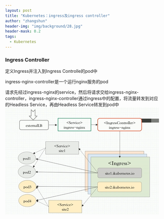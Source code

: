 ```yaml
---
layout: post
title: "Kubernetes：ingress及ingress controller"
author: "zhangshun"
header-img: "img/background/28.jpg"
header-mask: 0.2
tags:
  - Kubernetes
---
```


### Ingress Controller
定义Ingress并注入到Ingress Controlle的pod中

ingress-nginx-controller是一个运行nginx服务的pod

请求先经过ingress-nginx的service，然后将请求交给ingress-nginx-controller，ingress-nginx-controller通过ingress中的配置，将流量转发到对应的Headless Service，再由Headless Service转发到pod中
![](/img/in-post/2019-11-01-Kubernetes-ingress及ingress_controller/ingress请求流程图.png)